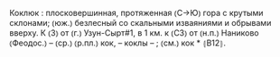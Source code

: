 ---
---

Коклюк
: плосковершинная, протяженная ⦅С→Ю⦆ гора с крутыми склонами; ⦅юж.⦆ безлесный со скальными изваяниями и обрывами вверху. К ⦅З⦆ от ⦅г.⦆ Узун-Сырт#1, в 1 км. к ⦅СЗ⦆ от ⦅н.п.⦆ Наниково ⦅Феодос.⦆ – ⦅ср.⦆ ⦅р.пл.⦆ кок, – коклы – ; ⦅см.⦆ кок * ⦃В12⦄.
